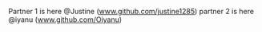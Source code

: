 Partner 1 is here @Justine (www.github.com/justine1285)
partner 2 is here @iyanu (www.github.com/Oiyanu)
